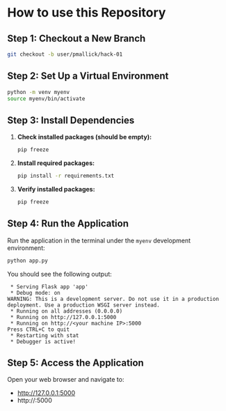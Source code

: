 
```markdown

```
# How to use this Repository

## Step 1: Checkout a New Branch
```bash
git checkout -b user/pmallick/hack-01
```

## Step 2: Set Up a Virtual Environment
```bash
python -m venv myenv
source myenv/bin/activate
```

## Step 3: Install Dependencies
1. **Check installed packages (should be empty):**
    ```bash
    pip freeze
    ```
2. **Install required packages:**
    ```bash
    pip install -r requirements.txt
    ```
3. **Verify installed packages:**
    ```bash
    pip freeze
    ```

## Step 4: Run the Application
Run the application in the terminal under the `myenv` development environment:
```bash
python app.py
```

You should see the following output:
```
 * Serving Flask app 'app'
 * Debug mode: on
WARNING: This is a development server. Do not use it in a production deployment. Use a production WSGI server instead.
 * Running on all addresses (0.0.0.0)
 * Running on http://127.0.0.1:5000
 * Running on http://<your machine IP>:5000
Press CTRL+C to quit
 * Restarting with stat
 * Debugger is active!
```

## Step 5: Access the Application
Open your web browser and navigate to:
- http://127.0.0.1:5000
- http://<your machine IP>:5000
```
